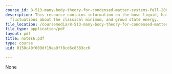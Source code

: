 ```yaml
---
course_id: 8-513-many-body-theory-for-condensed-matter-systems-fall-2004
description: This resource contains information on the bose liquid, hamiltorian, small
  fluctuations about the classical minimum, and groud state energy.
file_location: /coursemedia/8-513-many-body-theory-for-condensed-matter-systems-fall-2004/0150c40f009df19ea9ff8cd6c8383cc6_notes6.pdf
file_type: application/pdf
layout: pdf
title: notes6.pdf
type: course
uid: 0150c40f009df19ea9ff8cd6c8383cc6

---
```

None